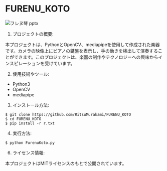 # FURENU_KOTO
![フレヌ琴 pptx](https://github.com/RitsuMurakami/FURENU_KOTO/assets/89783070/c1b5d15d-4852-4f22-ae61-89534e777de2)


1. プロジェクトの概要:

本プロジェクトは、PythonとOpenCV、mediapipeを使用して作成された楽器です。カメラの映像上にピアノの鍵盤を表示し、手の動きを検出して演奏することができます。このプロジェクトは、楽器の制作やテクノロジーへの興味からインスピレーションを受けています。

2. 使用技術やツール:

- Python3
- OpenCV 
- mediapipe 

3. インストール方法:

```
$ git clone https://github.com/RitsuMurakami/FURENU_KOTO
$ cd FURENU_KOTO
$ pip install -r r.txt
```

4. 実行方法:

```
$ python FurenuKoto.py
```

6. ライセンス情報:

本プロジェクトはMITライセンスのもとで公開されています。
